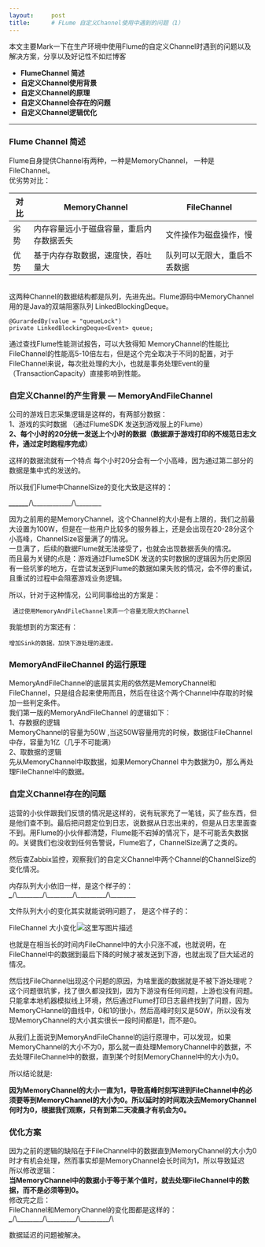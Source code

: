 ```yaml
---
layout:     post
title:      # FLume 自定义Channel使用中遇到的问题（1）
---
```

<div id="article_content" class="article_content clearfix csdn-tracking-statistics" data-pid="blog" data-mod="popu_307" data-dsm="post">
								            <div id="content_views" class="markdown_views prism-atom-one-dark">
							<!-- flowchart 箭头图标 勿删 -->
							<svg xmlns="http://www.w3.org/2000/svg" style="display: none;"><path stroke-linecap="round" d="M5,0 0,2.5 5,5z" id="raphael-marker-block" style="-webkit-tap-highlight-color: rgba(0, 0, 0, 0);"></path></svg>
							<p>本文主要Mark一下在生产环境中使用Flume的自定义Channel时遇到的问题以及解决方案，分享以及好记性不如烂博客</p>

<ul>
<li><strong>FlumeChannel 简述</strong></li>
<li><strong>自定义Channel使用背景</strong></li>
<li><strong>自定义Channel的原理 </strong></li>
<li><strong>自定义Channel会存在的问题</strong></li>
<li><strong>自定义Channel逻辑优化</strong></li>
</ul>

<hr>

<h3 id="flume-channel-简述">Flume Channel 简述</h3>

<p>Flume自身提供Channel有两种，一种是MemoryChannel， 一种是FileChannel。 <br>
优劣势对比：</p>

<table>
<thead>
<tr>
  <th>对比</th>
  <th>MemoryChannel</th>
  <th>FileChannel</th>
</tr>
</thead>
<tbody><tr>
  <td>劣势</td>
  <td>内存容量远小于磁盘容量，重启内存数据丢失</td>
  <td>文件操作为磁盘操作，慢</td>
</tr>
<tr>
  <td>优势</td>
  <td>基于内存存取数据，速度快，吞吐量大</td>
  <td>队列可以无限大，重启不丢数据</td>
</tr>
</tbody></table>


<p><br>
这两种Channel的数据结构都是队列，先进先出。Flume源码中MemoryChannel用的是Java的双端阻塞队列 LinkedBlockingDeque。</p>



<pre class="prettyprint"><code class="language-java hljs "><span class="hljs-annotation">@GurardedBy</span>(value = <span class="hljs-string">"queueLock"</span>)
<span class="hljs-keyword">private</span> LinkedBlockingDeque&lt;Event&gt; queue;</code></pre>

<p>通过查找Flume性能测试报告，可以大致得知 MemoryChannel的性能比FileChannel的性能高5-10倍左右，但是这个完全取决于不同的配置，对于FileChannel来说，每次批处理的大小，也就是事务处理Event的量（TransactionCapacity）直接影响到性能。</p>



<h3 id="自定义channel的产生背景-memoryandfilechannel">自定义Channel的产生背景 — MemoryAndFileChannel</h3>

<p>公司的游戏日志采集逻辑是这样的，有两部分数据： <br>
    1、游戏的实时数据 （通过FlumeSDK 发送到游戏服上的Flume） <br>
    <strong>2、每个小时的20分统一发送上个小时的数据（数据源于游戏打印的不规范日志文件，通过定时跑程序完成）</strong></p>

<p>这样的数据流就有一个特点 每个小时20分会有一个小高峰，因为通过第二部分的数据是集中式的发送的。</p>

<p>所以我们Flume中ChannelSize的变化大致是这样的：</p>

<p><strong><em><strong>______</strong></em></strong>/\____________/\________</p>

<p>因为之前用的是MemoryChannel，这个Channel的大小是有上限的，我们之前最大设置为100W，但是在一些用户比较多的服务器上，还是会出现在20-28分这个小高峰，ChannelSize容量满了的情况。 <br>
一旦满了，后续的数据Flume就无法接受了，也就会出现数据丢失的情况。 <br>
而且最为关键的点是：游戏通过FlumeSDK 发送的实时数据的逻辑因为历史原因有一些坑爹的地方，在尝试发送到Flume的数据如果失败的情况，会不停的重试，且重试的过程中会阻塞游戏业务逻辑。</p>

<p>所以，针对于这种情况，公司同事给出的方案是：</p>

<pre><code> 通过使用MemoryAndFileChannel来弄一个容量无限大的Channel
</code></pre>

<p>我能想到的方案还有：</p>

<pre><code>增加Sink的数据，加快下游处理的速度。
</code></pre>



<h3 id="memoryandfilechannel-的运行原理">MemoryAndFileChannel 的运行原理</h3>

<p>MemoryAndFileChannel的底层其实用的依然是MemoryChannel和FileChannel，只是组合起来使用而且，然后在往这个两个Channel中存取的时候加一些判定条件。 <br>
     我们第一版的MemoryAndFileChannel 的逻辑如下： <br>
     1、存数据的逻辑 <br>
         MemoryChannel的容量为50W ,当这50W容量用完的时候，数据往FileChannel中存，容量为1亿（几乎不可能满） <br>
    2、取数据的逻辑 <br>
        先从MemoryChannel中取数据，如果MemoryChannel 中为数据为0，那么再处理FileChannel中的数据。</p>



<h3 id="自定义channel存在的问题">自定义Channel存在的问题</h3>

<p>运营的小伙伴跟我们反馈的情况是这样的，说有玩家充了一笔钱，买了些东西，但是他们查不到。最后把问题定位到日志，说数据从日志出来的，但是从日志里面查不到。用Flume的小伙伴都清楚，Flume能不宕掉的情况下，是不可能丢失数据的。关键我们也没收到任何告警说，Flume宕了，ChannelSize满了之类的。</p>

<p>然后查Zabbix监控，观察我们的自定义Channel中两个Channel的ChannelSize的变化情况。</p>

<p>内存队列大小依旧一样，是这个样子的： <br>
<strong><em>_</em></strong>/\________/\________/\_________/\________</p>

<p>文件队列大小的变化其实就能说明问题了， 是这个样子的：</p>

<p>FileChannel 大小变化<img src="https://img-blog.csdn.net/20171201172037318?watermark/2/text/aHR0cDovL2Jsb2cuY3Nkbi5uZXQvZnJhY2x5/font/5a6L5L2T/fontsize/400/fill/I0JBQkFCMA==/dissolve/70/gravity/SouthEast" alt="这里写图片描述" title=""></p>

<p>也就是在相当长的时间内FileChannel中的大小只涨不减，也就说明，在FileChannel中的数据到最后下降的时候才被发送到下游，也就出现了巨大延迟的情况。</p>

<p>然后找FileChannel出现这个问题的原因，为啥里面的数据就是不被下游处理呢？ <br>
这个问题很坑爹，找了很久都没找到，因为下游没有任何问题，上游也没有问题。只能拿本地机器模拟线上环境，然后通过Flume打印日志最终找到了问题，因为MemoryCHannel的曲线中，0和1的很小，然后高峰时刻又是50W，所以没有发现MemoryChannel的大小其实很长一段时间都是1，而不是0。</p>

<p>从我们上面说到MemoryAndFileChannel的运行原理中，可以发现，如果MemoryChannel的大小不为0，那么就一直处理MemoryChannel中的数据，不去处理FileChannel中的数据，直到某个时刻MemoryChannel中的大小为0。</p>

<p>所以结论就是:</p>

<p><strong>因为MemoryChannel的大小一直为1，导致高峰时刻写进到FileChannel中的必须要等到MemoryChannel的大小为0。所以延时的时间取决去MemoryChannel何时为0，根据我们观察，只有到第二天凌晨才有机会为0。</strong></p>



<h3 id="优化方案">优化方案</h3>

<p>因为之前的逻辑的缺陷在于FileChannel中的数据直到MemoryChannel的大小为0时才有机会处理，然而事实却是MemoryChannel会长时间为1，所以导致延迟 <br>
    所以修改逻辑： <br>
        <strong>当MemoryChannel中的数据小于等于某个值时，就去处理FileChannel中的数据，而不是必须等到0。</strong> <br>
        修改完之后： <br>
        FileChannel和MemoryChannel的变化图都是这样的： <br>
        <strong><em>_</em></strong>/\________/\_________/\_________/\</p>

<p>数据延迟的问题被解决。</p>            </div>
						<link href="https://csdnimg.cn/release/phoenix/mdeditor/markdown_views-9e5741c4b9.css" rel="stylesheet">
                </div>